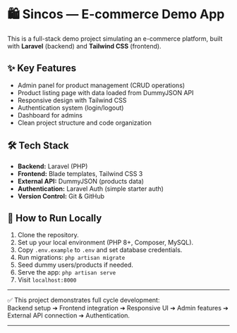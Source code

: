 # 🛍️ Sincos — E-commerce Demo App

This is a full-stack demo project simulating an e-commerce platform, built with **Laravel** (backend) and **Tailwind CSS** (frontend).

## ✨ Key Features
- Admin panel for product management (CRUD operations)
- Product listing page with data loaded from DummyJSON API
- Responsive design with Tailwind CSS
- Authentication system (login/logout)
- Dashboard for admins
- Clean project structure and code organization

## 🛠️ Tech Stack
- **Backend:** Laravel (PHP)
- **Frontend:** Blade templates, Tailwind CSS 3
- **External API:** DummyJSON (products data)
- **Authentication:** Laravel Auth (simple starter auth)
- **Version Control:** Git & GitHub

## 🚀 How to Run Locally
1. Clone the repository.
2. Set up your local environment (PHP 8+, Composer, MySQL).
3. Copy `.env.example` to `.env` and set database credentials.
4. Run migrations: `php artisan migrate`
5. Seed dummy users/products if needed.
6. Serve the app: `php artisan serve`
7. Visit `localhost:8000`

---

✅ This project demonstrates full cycle development:  
Backend setup ➔ Frontend integration ➔ Responsive UI ➔ Admin features ➔ External API connection ➔ Authentication.

---
